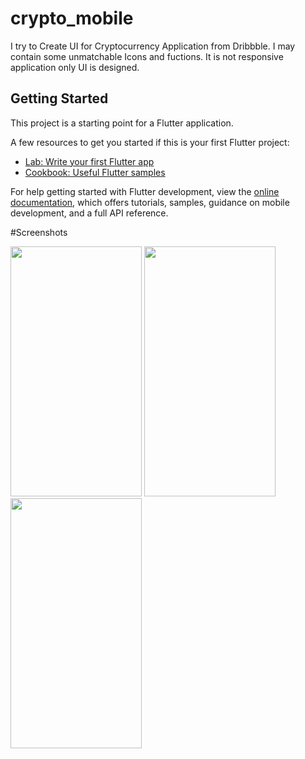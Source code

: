 # crypto_mobile

I try to Create UI for Cryptocurrency Application from Dribbble. I may contain some unmatchable Icons and fuctions.
It is not responsive application only UI is designed.


## Getting Started

This project is a starting point for a Flutter application.

A few resources to get you started if this is your first Flutter project:

- [Lab: Write your first Flutter app](https://docs.flutter.dev/get-started/codelab)
- [Cookbook: Useful Flutter samples](https://docs.flutter.dev/cookbook)

For help getting started with Flutter development, view the
[online documentation](https://docs.flutter.dev/), which offers tutorials,
samples, guidance on mobile development, and a full API reference.

#Screenshots 

<img src="https://github.com/prabesh605/Dribbble-design-of-Cryptocurrency-App/assets/47147134/6ef577a2-ea5e-46b3-9826-4a2201ffde0a" height="400" width="210" >
<img src="https://github.com/prabesh605/Dribbble-design-of-Cryptocurrency-App/assets/47147134/e1cb0e5c-1923-485e-bfc2-8921facdab1d" height="400" width="210" >
<img src="https://github.com/prabesh605/Dribbble-design-of-Cryptocurrency-App/assets/47147134/7d7c0843-e6fb-4c3a-827a-0f6b6cecc51a" height="400" width="210" >
